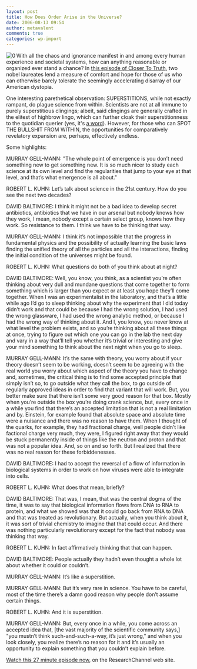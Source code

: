 ```yaml
---
layout: post
title: How Does Order Arise in the Universe?
date: 2006-08-13 09:54
author: metavalent
comments: true
categories: wp-import
---
```

<!--Lead Photo --><a href="LINKURL"><img src="https://metavalent.info/images/research.channel.logo.jpg" border="0" alt="0" align="left" /></a><!-- Commentary -->With all the chaos and ignorance manifest in and among every human experience and societal systems, how can anything reasonable or organized ever stand a chance?  In <a href="https://researchchannel.org/prog/displayevent.asp?rid=3593">this episode of Closer To Truth</a>, two nobel laureates lend a measure of comfort and hope for those of us who can otherwise barely tolerate the seemingly accelerating disarray of our American dystopia.

One interesting parethetical observation: SUPERSTITIONS, while not exactly rampant, do plague science from within.  Scientists are not at all immune to purely superstitious clingings; albeit, said clingings are generally crafted in the elitest of highbrow lingo, which can further cloak their superstitionness to the quotidian querier (yes, it's <a href="https://dictionary.reference.com/browse/querier">a word</a>).  However, for those who can SPOT THE BULLSHIT FROM WITHIN, the opportunities for comparatively revelatory expansion are, perhaps, effectively endless.

Some highlights:

MURRAY GELL-MANN: "The whole point of emergence is you don’t need something
new to get something new. It is so much nicer to study each science at its own level and find the regularities that jump to your eye at that level, and that’s what emergence is all about."

ROBERT L. KUHN: Let’s talk about science in the 21st century. How do you see the
next two decades?

DAVID BALTIMORE: I think it might not be a bad idea to develop secret antibiotics,
antibiotics that we have in our arsenal but nobody knows how they work, I mean, nobody except a certain select group, knows how they work. So resistance to them. I think we have to be thinking that way.

MURRAY GELL-MANN: I think it’s not impossible that the progress in fundamental
physics and the possibility of actually learning the basic laws finding the unified theory of all the particles and all the interactions, finding the initial condition of the universes might be found.

ROBERT L. KUHN: What questions do both of you think about at night?

DAVID BALTIMORE: Well, you know, you think, as a scientist you’re often thinking
about very dull and mundane questions that come together to form something which is
larger than you expect or at least you hope they’ll come together. When I was an
experimentalist in the laboratory, and that’s a little while ago I’d go to sleep thinking about why the experiment that I did today didn’t work and that could be because I had the wrong solution, I had used the wrong glassware, I had used the wrong analytic method, or because I had the wrong way of thinking about it. And I, you know, you never know at what level the problem exists, and so you’re thinking about all these things at once, trying to figure out which one you can go in the lab the next day and vary in a way that’ll tell you whether it’s trivial or interesting and give your mind something to think about the next night when you go to sleep.

MURRAY GELL-MANN: It’s the same with theory, you worry about if your theory
doesn’t seem to be working, doesn’t seem to be agreeing with the real world you worry
about which aspect of the theory you have to change and, sometimes, the critical thing is to find some accepted principle that simply isn’t so, to go outside what they call the box, to go outside of regularly approved ideas in order to find that variant that will work. But, you better make sure that there isn’t some very good reason for that box. Mostly when you’re outside the box you’re doing crank science, but, every once in a while you find that there’s an accepted limitation that is not a real limitation and by. Einstein, for example found that absolute space and absolute time were a nuisance and there was no reason to have them. When I thought of the quarks, for example, they had fractional charge, well people didn’t like factional charge very much, they were, I figured right away that they would be stuck permanently inside of things like the neutron and proton and that was not a popular idea. And, so on and so forth. But I realized that there was no real reason for these forbiddenesses.

DAVID BALTIMORE: I had to accept the reversal of a flow of information in
biological systems in order to work on how viruses were able to integrate into cells.

ROBERT L. KUHN: What does that mean, briefly?

DAVID BALTIMORE: That was, I mean, that was the central dogma of the time, it
was to say that biological information flows from DNA to RNA to protein, and what we
showed was that it could go back from RNA to DNA and that was treated as
revolutionary. But actually, when you think about it, it was sort of trivial chemistry to imagine that that could occur. And there was nothing particularly revolutionary except for the fact that nobody was thinking that way.

ROBERT L. KUHN: In fact affirmatively thinking that that can happen.

DAVID BALTIMORE: People actually they hadn’t even thought a whole lot about whether it could or couldn’t.

MURRAY GELL-MANN: It’s like a superstition.

MURRAY GELL-MANN: But it’s very rare in science. You have to be careful, most
of the time there’s a damn good reason why people don’t assume certain things.

ROBERT L. KUHN: And it is superstition.

MURRAY GELL-MANN: But, every once in a while, you come across an accepted
idea that, [the vast majority of the scientific community says,] "you mustn’t think such-and-such-a-way, it’s just wrong," and when you look closely, you realize there’s no reason for it and it’s usually an opportunity to explain something that you couldn’t explain before.

<a href="https://researchchannel.org/prog/displayevent.asp?rid=3593">Watch this 27 minute episode now</a>, on the ResearchChannel web site.
